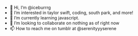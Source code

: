 - 👋 Hi, I’m @iceburrrg
- 👀 I’m interested in taylor swift, coding, south park, and more!
- 🌱 I’m currently learning javascript.
- 💞️ I’m looking to collaborate on nothing as of right now
- 📫 How to reach me on tumblr at @serenityyyserene 

<!---
iceburrrg/iceburrrg is a ✨ special ✨ repository because its `README.md` (this file) appears on your GitHub profile.
You can click the Preview link to take a look at your changes.
--->

